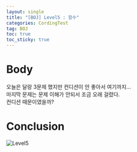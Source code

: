 ```yaml
---
layout: single
title: "[BOJ] Level5 : 함수"
categories: CordingTest
tag: BOJ
toc: true
toc_sticky: true
---
```


# Body
오늘은 달랑 3문제 했지만 컨디션이 안 좋아서 여기까지... <br>
마지막 문제는 문제 이해가 안되서 조금 오래 걸렸다. <br>
컨디션 때문이였을까? <br>
 
# Conclusion
![Level5](https://user-images.githubusercontent.com/97664446/168414159-799f2791-4dad-4f97-ae07-cdcf0a24d5d5.PNG)